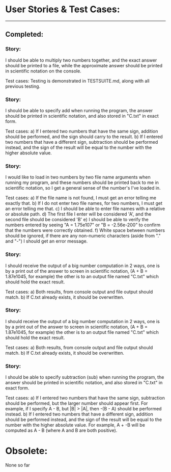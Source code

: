 # User Stories & Test Cases:

---

## Completed:
### Story:
I should be able to multiply two numbers together, and the exact answer should be printed to a file, while the approximate
answer should be printed in scientific notation on the console.

Test cases:
Testing is demonstrated in TESTSUITE.md, along with all previous testing.



### Story:
I should be able to specify add when running the program, the answer should be printed in scientific notation, and also stored in "C.txt" in exact form.

Test cases:
a) If I entered two numbers that have the same sign, addition should be performed, 
and the sign should carry to the result.
b) If I entered two numbers that have a different sign, subtraction should be performed instead, and the sign of the result will be equal to the number with the higher absolute value.



### Story:
I would like to load in two numbers by two file name arguments when running my program, and these numbers should be printed back to me in scientific notation, so I get a general sense of the number's I've loaded in.

Test cases:
a) If the file name is not found, I must get an error telling me exactly that.
b) If I do not enter two file names, for two numbers, I must get an error telling me that.
c) I should be able to enter file names with a relative or absolute path.
d) The first file I enter will be considered 'A', and the second file should be considered 'B'
e) I should be able to verify the numbers entered by seeing "A = 1.75e107" or "B = -2.56e-200" to confirm that the numbers were correctly obtained.
f) White space between numbers should be ignored, if there are any non-numeric characters (aside from "." and "-") I should get an error message. 



### Story:
I should receive the output of a big number computation in 2 ways, one is by a print out of the answer to screen in scientific notation, (A + B = 1.87e1045, for example) the other is to an output file named "C.txt" which should hold the exact result.

Test cases:
a) Both results, from console output and file output should match.
b) If C.txt already exists, it should be overwritten.



### Story:
I should receive the output of a big number computation in 2 ways, one is by a print out of the answer to screen in scientific notation, (A + B = 1.87e1045, for example) the other is to an output file named "C.txt" which should hold the exact result.

Test cases:
a) Both results, from console output and file output should match.
b) If C.txt already exists, it should be overwritten.



### Story:
I should be able to specify subtraction (sub) when running the program, the answer should be printed in scientific notation, and also stored in "C.txt" in exact form.

Test cases:
a) If I entered two numbers that have the same sign, subtraction should be performed, but the larger number should appear first. For example, if I specify A - B, but |B| > |A|, then -(B - A) should be performed instead.
b) If I entered two numbers that have a different sign, addition should be performed instead, and the sign of the result will be equal to the number with the higher absolute value. For example, A + -B will be computed as A - B (where A and B are both positive).



# Obsolete:


None so far
